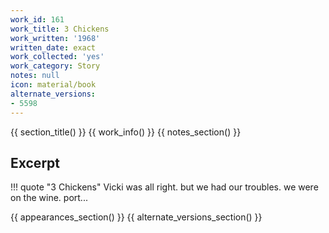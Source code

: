 ```yaml
---
work_id: 161
work_title: 3 Chickens
work_written: '1968'
written_date: exact
work_collected: 'yes'
work_category: Story
notes: null
icon: material/book
alternate_versions:
- 5598
---
```


{{ section_title() }}
{{ work_info() }}
{{ notes_section() }}
## Excerpt
!!! quote "3 Chickens"
    Vicki was all right. but we had our troubles. we were on the wine. port...

{{ appearances_section() }}
{{ alternate_versions_section() }}
